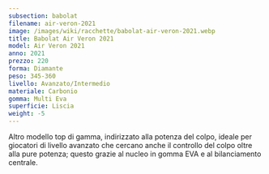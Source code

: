 ```yaml
---
subsection: babolat
filename: air-veron-2021
image: /images/wiki/racchette/babolat-air-veron-2021.webp
title: Babolat Air Veron 2021
model: Air Veron 2021
anno: 2021
prezzo: 220
forma: Diamante
peso: 345-360
livello: Avanzato/Intermedio
materiale: Carbonio
gomma: Multi Eva
superficie: Liscia
weight: -5
---
```

Altro modello top di gamma, indirizzato alla potenza del colpo, ideale per giocatori di livello avanzato che cercano anche il controllo del colpo oltre alla pure potenza; questo grazie al nucleo in gomma EVA e al bilanciamento centrale.